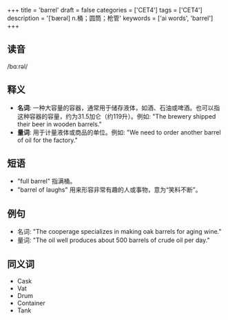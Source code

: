 +++
title = 'barrel'
draft = false
categories = ['CET4']
tags = ['CET4']
description = '[ˈbærəl] n.桶；圆筒；枪管'
keywords = ['ai words', 'barrel']
+++

## 读音
/bɑːrəl/

## 释义
- **名词**: 一种大容量的容器，通常用于储存液体，如酒、石油或啤酒。也可以指这种容器的容量，约为31.5加仑（约119升）。例如: "The brewery shipped their beer in wooden barrels."
- **量词**: 用于计量液体或商品的单位。例如: "We need to order another barrel of oil for the factory."

## 短语
- "full barrel" 指满桶。
- "barrel of laughs" 用来形容非常有趣的人或事物，意为“笑料不断”。

## 例句
- 名词: "The cooperage specializes in making oak barrels for aging wine."
- 量词: "The oil well produces about 500 barrels of crude oil per day."

## 同义词
- Cask
- Vat
- Drum
- Container
- Tank
